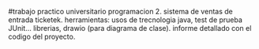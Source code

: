#trabajo practico universitario programacion 2.
sistema de ventas de entrada ticketek.
herramientas: usos de trecnologia java, test de prueba 
JUnit... librerias, drawio (para diagrama de clase).
informe detallado con el codigo del proyecto.
